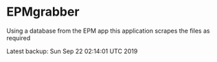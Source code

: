 # EPMgrabber
Using a database from the EPM app this application scrapes the files as required


Latest backup: Sun Sep 22 02:14:01 UTC 2019
